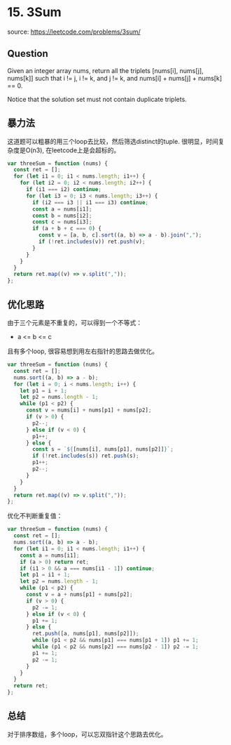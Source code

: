 # 15. 3Sum

source: <https://leetcode.com/problems/3sum/>

## Question

Given an integer array nums, return all the triplets [nums[i], nums[j], nums[k]] such that i != j, i != k, and j != k, and nums[i] + nums[j] + nums[k] == 0.

Notice that the solution set must not contain duplicate triplets.

## 暴力法

这道题可以粗暴的用三个loop去比较，然后筛选distinct的tuple. 很明显，时间复杂度是O(n3), 在leetcode上是会超标的。

```js
var threeSum = function (nums) {
  const ret = [];
  for (let i1 = 0; i1 < nums.length; i1++) {
    for (let i2 = 0; i2 < nums.length; i2++) {
      if (i1 === i2) continue;
      for (let i3 = 0; i3 < nums.length; i3++) {
        if (i2 === i3 || i1 === i3) continue;
        const a = nums[i1];
        const b = nums[i2];
        const c = nums[i3];
        if (a + b + c === 0) {
          const v = [a, b, c].sort((a, b) => a - b).join(",");
          if (!ret.includes(v)) ret.push(v);
        }
      }
    }
  }
  return ret.map((v) => v.split(","));
};
```

## 优化思路

由于三个元素是不重复的，可以得到一个不等式：

- a <= b <= c

且有多个loop, 很容易想到用左右指针的思路去做优化。

```js
var threeSum = function (nums) {
  const ret = [];
  nums.sort((a, b) => a - b);
  for (let i = 0; i < nums.length; i++) {
    let p1 = i + 1;
    let p2 = nums.length - 1;
    while (p1 < p2) {
      const v = nums[i] + nums[p1] + nums[p2];
      if (v > 0) {
        p2--;
      } else if (v < 0) {
        p1++;
      } else {
        const s = `${[nums[i], nums[p1], nums[p2]]}`;
        if (!ret.includes(s)) ret.push(s);
        p1++;
        p2--;
      }
    }
  }
  return ret.map((v) => v.split(","));
};
```

优化不判断重复值：

```js
var threeSum = function (nums) {
  const ret = [];
  nums.sort((a, b) => a - b);
  for (let i1 = 0; i1 < nums.length; i1++) {
    const a = nums[i1];
    if (a > 0) return ret;
    if (i1 > 0 && a === nums[i1 - 1]) continue;
    let p1 = i1 + 1;
    let p2 = nums.length - 1;
    while (p1 < p2) {
      const v = a + nums[p1] + nums[p2];
      if (v > 0) {
        p2 -= 1;
      } else if (v < 0) {
        p1 += 1;
      } else {
        ret.push([a, nums[p1], nums[p2]]);
        while (p1 < p2 && nums[p1] === nums[p1 + 1]) p1 += 1;
        while (p1 < p2 && nums[p2] === nums[p2 - 1]) p2 -= 1;
        p1 += 1;
        p2 -= 1;
      }
    }
  }
  return ret;
};
```

## 总结

对于排序数组，多个loop，可以忘双指针这个思路去优化。
